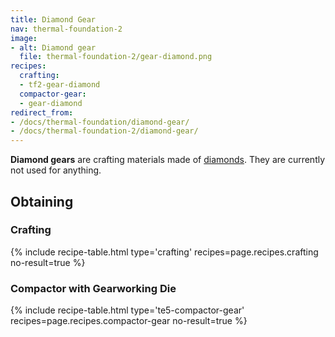 ```yaml
---
title: Diamond Gear
nav: thermal-foundation-2
image:
- alt: Diamond gear
  file: thermal-foundation-2/gear-diamond.png
recipes:
  crafting:
  - tf2-gear-diamond
  compactor-gear:
  - gear-diamond
redirect_from:
- /docs/thermal-foundation/diamond-gear/
- /docs/thermal-foundation-2/diamond-gear/
---
```


**Diamond gears** are crafting materials made of
[diamonds](https://minecraft.gamepedia.com/Diamond). They are currently not used
for anything.


Obtaining
---------

### Crafting
{% include recipe-table.html type='crafting' recipes=page.recipes.crafting no-result=true %}

### Compactor with Gearworking Die
{% include recipe-table.html type='te5-compactor-gear' recipes=page.recipes.compactor-gear no-result=true %}
